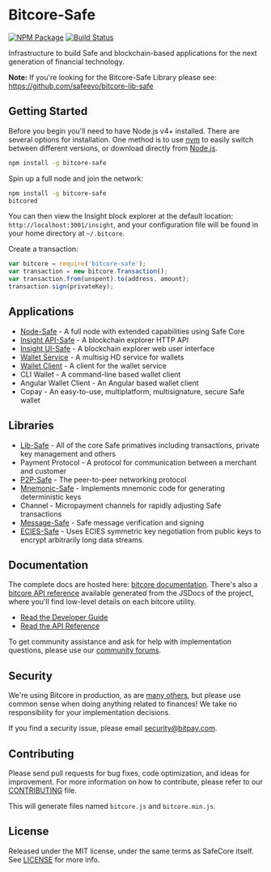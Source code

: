 # Bitcore-Safe

[![NPM Package](https://img.shields.io/npm/v/bitcore-safe.svg?style=flat-square)](https://www.npmjs.org/package/bitcore-safe)
[![Build Status](https://img.shields.io/travis/safeevo/bitcore-safe.svg?branch=master&style=flat-square)](https://travis-ci.org/safeevo/bitcore-safe)

Infrastructure to build Safe and blockchain-based applications for the next generation of financial technology.

**Note:** If you're looking for the Bitcore-Safe Library please see: https://github.com/safeevo/bitcore-lib-safe

## Getting Started

Before you begin you'll need to have Node.js v4+ installed. There are several options for installation. One method is to use [nvm](https://github.com/creationix/nvm) to easily switch between different versions, or download directly from [Node.js](https://nodejs.org/).

```bash
npm install -g bitcore-safe
```

Spin up a full node and join the network:

```bash
npm install -g bitcore-safe
bitcored
```

You can then view the Insight block explorer at the default location: `http://localhost:3001/insight`, and your configuration file will be found in your home directory at `~/.bitcore`.

Create a transaction:
```js
var bitcore = require('bitcore-safe');
var transaction = new bitcore.Transaction();
var transaction.from(unspent).to(address, amount);
transaction.sign(privateKey);
```

## Applications

- [Node-Safe](https://github.com/safeevo/bitcore-node-safe) - A full node with extended capabilities using Safe Core
- [Insight API-Safe](https://github.com/safeevo/insight-api-safe) - A blockchain explorer HTTP API
- [Insight UI-Safe](https://github.com/safeevo/insight-ui-safe) - A blockchain explorer web user interface
- [Wallet Service](https://github.com/safeevo/bitcore-wallet-service-safe) - A multisig HD service for wallets
- [Wallet Client](https://github.com/safeevo/bitcore-wallet-client-safe) - A client for the wallet service
- CLI Wallet - A command-line based wallet client
- Angular Wallet Client - An Angular based wallet client
- Copay - An easy-to-use, multiplatform, multisignature, secure Safe wallet

## Libraries

- [Lib-Safe](https://github.com/safeevo/bitcore-lib-safe) - All of the core Safe primatives including transactions, private key management and others
- Payment Protocol - A protocol for communication between a merchant and customer
- [P2P-Safe](https://github.com/safeevo/bitcore-p2p-safe) - The peer-to-peer networking protocol
- [Mnemonic-Safe](https://github.com/safeevo/bitcore-mnemonic-safe) - Implements mnemonic code for generating deterministic keys
- Channel - Micropayment channels for rapidly adjusting Safe transactions
- [Message-Safe](https://github.com/safeevo/bitcore-message-safe) - Safe message verification and signing
- [ECIES-Safe](https://github.com/safeevo/bitcore-ecies-safe) - Uses ECIES symmetric key negotiation from public keys to encrypt arbitrarily long data streams.

## Documentation

The complete docs are hosted here: [bitcore documentation](http://bitcore.io/guide/). There's also a [bitcore API reference](http://bitcore.io/api/) available generated from the JSDocs of the project, where you'll find low-level details on each bitcore utility.

- [Read the Developer Guide](http://bitcore.io/guide/)
- [Read the API Reference](http://bitcore.io/api/)

To get community assistance and ask for help with implementation questions, please use our [community forums](http://bitpaylabs.com/c/bitcore).

## Security

We're using Bitcore in production, as are [many others](http://bitcore.io#projects), but please use common sense when doing anything related to finances! We take no responsibility for your implementation decisions.

If you find a security issue, please email security@bitpay.com.

## Contributing

Please send pull requests for bug fixes, code optimization, and ideas for improvement. For more information on how to contribute, please refer to our [CONTRIBUTING](https://github.com/safeevo/bitcore-safe/blob/master/CONTRIBUTING.md) file.

This will generate files named `bitcore.js` and `bitcore.min.js`.

## License

Released under the MIT license, under the same terms as SafeCore itself. See [LICENSE](LICENSE) for more info.
